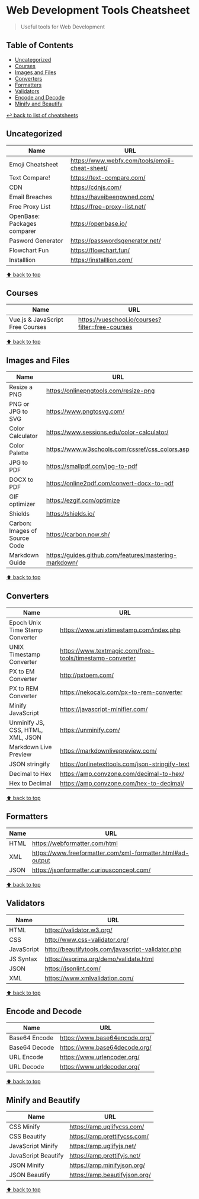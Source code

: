 # Web Development Tools Cheatsheet
> Useful tools for Web Development

## Table of Contents

* [Uncategorized](#uncategorized)
* [Courses](#courses)
* [Images and Files](#images-and-files)
* [Converters](#converters)
* [Formatters](#formatters)
* [Validators](#validators)
* [Encode and Decode](#encode-and-decode)
* [Minify and Beautify](#minify-and-beautify)

[↩ back to list of cheatsheets](README.md#list-of-cheatsheets)

## Uncategorized

Name | URL
------------- | -------------
Emoji Cheatsheet | https://www.webfx.com/tools/emoji-cheat-sheet/
Text Compare! | https://text-compare.com/
CDN | https://cdnjs.com/
Email Breaches | https://haveibeenpwned.com/
Free Proxy List | https://free-proxy-list.net/
OpenBase: Packages comparer| https://openbase.io/
Pasword Generator | https://passwordsgenerator.net/
Flowchart Fun | https://flowchart.fun/
Installlion | https://installlion.com/

[⬆ back to top](#table-of-contents)

## Courses

Name | URL
------------- | -------------
Vue.js & JavaScript Free Courses | https://vueschool.io/courses?filter=free-courses

[⬆ back to top](#table-of-contents)

## Images and Files

Name | URL
------------- | -------------
Resize a PNG | https://onlinepngtools.com/resize-png
PNG or JPG to SVG | https://www.pngtosvg.com/
Color Calculator | https://www.sessions.edu/color-calculator/
Color Palette | https://www.w3schools.com/cssref/css_colors.asp
JPG to PDF | https://smallpdf.com/jpg-to-pdf
DOCX to PDF | https://online2pdf.com/convert-docx-to-pdf
GIF optimizer | https://ezgif.com/optimize
Shields | https://shields.io/
Carbon: Images of Source Code | https://carbon.now.sh/
Markdown Guide | https://guides.github.com/features/mastering-markdown/

[⬆ back to top](#table-of-contents)

## Converters

Name | URL
------------- | -------------
Epoch Unix Time Stamp Converter | https://www.unixtimestamp.com/index.php
UNIX Timestamp Converter | https://www.textmagic.com/free-tools/timestamp-converter
PX to EM Converter | http://pxtoem.com/
PX to REM Converter | https://nekocalc.com/px-to-rem-converter
Minify JavaScript | https://javascript-minifier.com/
Unminify JS, CSS, HTML, XML, JSON | https://unminify.com/
Markdown Live Preview | https://markdownlivepreview.com/
JSON stringify | https://onlinetexttools.com/json-stringify-text
Decimal to Hex | https://amp.convzone.com/decimal-to-hex/
Hex to Decimal | https://amp.convzone.com/hex-to-decimal/

[⬆ back to top](#table-of-contents)

## Formatters

Name | URL
------------- | -------------
HTML | https://webformatter.com/html
XML | https://www.freeformatter.com/xml-formatter.html#ad-output
JSON | https://jsonformatter.curiousconcept.com/

[⬆ back to top](#table-of-contents)

## Validators

Name | URL
------------- | -------------
HTML | https://validator.w3.org/
CSS | http://www.css-validator.org/
JavaScript | http://beautifytools.com/javascript-validator.php
JS Syntax | https://esprima.org/demo/validate.html
JSON | https://jsonlint.com/
XML | https://www.xmlvalidation.com/

[⬆ back to top](#table-of-contents)

## Encode and Decode

Name | URL
------------- | -------------
Base64 Encode | https://www.base64encode.org/
Base64 Decode | https://www.base64decode.org/
URL Encode | https://www.urlencoder.org/
URL Decode | https://www.urldecoder.org/

[⬆ back to top](#table-of-contents)

## Minify and Beautify

Name | URL
------------- | -------------
CSS Minify | https://amp.uglifycss.com/
CSS Beautify | https://amp.prettifycss.com/
JavaScript Minify | https://amp.uglifyjs.net/
JavaScript Beautify | https://amp.prettifyjs.net/
JSON Minify | https://amp.minifyjson.org/
JSON Beautify | https://amp.beautifyjson.org/

[⬆ back to top](#table-of-contents)
